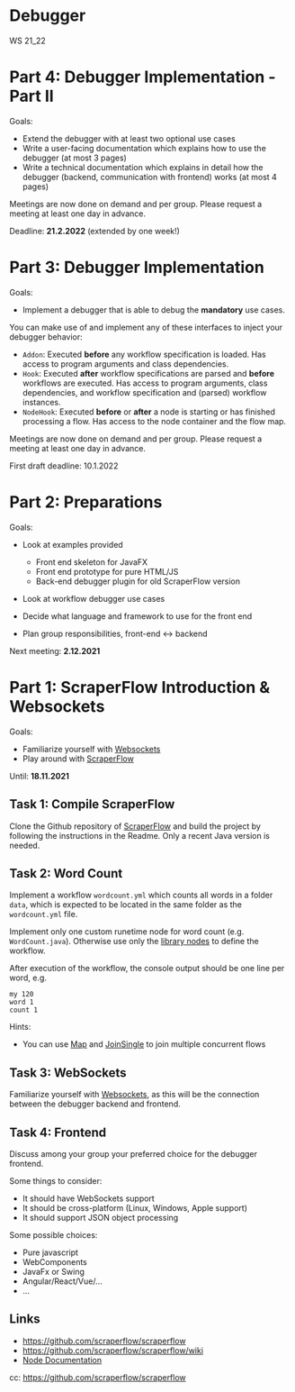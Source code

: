 # Debugger
WS 21_22
 # Part 4: Debugger Implementation - Part II

Goals:

* Extend the debugger with at least two optional use cases
* Write a user-facing documentation which explains how to use the debugger (at
  most 3 pages)
* Write a technical documentation which explains in detail how the debugger
  (backend, communication with frontend) works (at most 4 pages)


Meetings are now done on demand and per group.
Please request a meeting at least one day in advance.

Deadline: **21.2.2022** (extended by one week!)


# Part 3: Debugger Implementation

Goals:

* Implement a debugger that is able to debug the **mandatory** use cases.

You can make use of and implement any of these interfaces to inject your debugger behavior:

* `Addon`: Executed **before** any workflow specification is loaded. Has access
  to program arguments and class dependencies.
* `Hook`: Executed **after** workflow specifications are parsed and **before**
  workflows are executed. Has access to program arguments, class dependencies,
  and workflow specification and (parsed) workflow instances.
* `NodeHook`: Executed **before** or **after** a node is starting or has
  finished processing a flow. Has access to the node container and the flow map.


Meetings are now done on demand and per group.
Please request a meeting at least one day in advance.

First draft deadline: 10.1.2022

# Part 2: Preparations

Goals:

* Look at examples provided
  * Front end skeleton for JavaFX
  * Front end prototype for pure HTML/JS
  * Back-end debugger plugin for old ScraperFlow version

* Look at workflow debugger use cases

* Decide what language and framework to use for the front end
* Plan group responsibilities, front-end <-> backend


Next meeting: **2.12.2021**


# Part 1: ScraperFlow Introduction & Websockets

Goals:

* Familiarize yourself with [Websockets](https://www.html5rocks.com/en/tutorials/websockets/basics/https://www.html5rocks.com/en/tutorials/websockets/basics/)
* Play around with [ScraperFlow](https://github.com/scraperflow/scraperflow)

Until: **18.11.2021**

## Task 1: Compile ScraperFlow

Clone the Github repository of
[ScraperFlow](https://github.com/scraperflow/scraperflow) and build the project
by following the instructions in the Readme. Only a recent Java version is
needed.

## Task 2: Word Count


Implement a workflow `wordcount.yml` which counts all words in a folder `data`,
which is expected to be located in the same folder as the `wordcount.yml` file.


Implement only one custom runetime node for word count (e.g. `WordCount.java`).
Otherwise use only the [library nodes](https://docs.scraperflow.server1.link) to
define the workflow.

After execution of the workflow, the console output should be one line per word,
e.g.

```
my 120
word 1
count 1
```


Hints:

* You can use [Map](https://scraperflow.server1.link/?q=docs#Map) and
  [JoinSingle](https://scraperflow.server1.link/?q=docs#JoinSingle) to join
  multiple concurrent flows

## Task 3: WebSockets

Familiarize yourself with [Websockets](https://www.html5rocks.com/en/tutorials/websockets/basics/https://www.html5rocks.com/en/tutorials/websockets/basics/),
as this will be the connection between the debugger backend and frontend.

## Task 4: Frontend

Discuss among your group your preferred choice for the debugger frontend.

Some things to consider:

* It should have WebSockets support
* It should be cross-platform (Linux, Windows, Apple support)
* It should support JSON object processing


Some possible choices:

* Pure javascript
* WebComponents
* JavaFx or Swing
* Angular/React/Vue/...
* ...



## Links

* https://github.com/scraperflow/scraperflow
* https://github.com/scraperflow/scraperflow/wiki
* [Node Documentation](https://docs.scraperflow.server1.link)

cc: https://github.com/scraperflow/scraperflow
